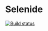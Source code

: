# Selenide
[![Build status](https://ci.appveyor.com/api/projects/status/478yt9s1p1c8erdw?svg=true)](https://ci.appveyor.com/project/kira9112/selenide)
